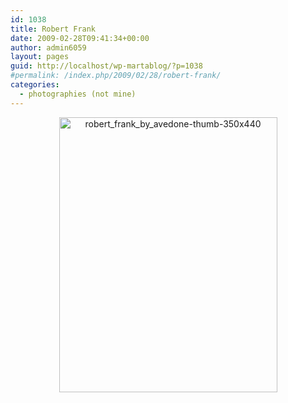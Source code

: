 ```yaml
---
id: 1038
title: Robert Frank
date: 2009-02-28T09:41:34+00:00
author: admin6059
layout: pages
guid: http://localhost/wp-martablog/?p=1038
#permalink: /index.php/2009/02/28/robert-frank/
categories:
  - photographies (not mine)
---
```

<p style="text-align: center;">
  <a href="http://{{ site.url }}/wp-content/uploads/2009/09/robert_frank_by_avedone-thumb-350x440.jpg"><img class="aligncenter wp-image-1037 size-full" title="robert_frank_by_avedone-thumb-350x440" src="http://{{ site.url }}/wp-content/uploads/2009/09/robert_frank_by_avedone-thumb-350x440.jpg" alt="robert_frank_by_avedone-thumb-350x440" width="349" height="440" srcset="http://{{ site.url }}/wp-content/uploads/2009/09/robert_frank_by_avedone-thumb-350x440.jpg 349w, http://{{ site.url }}/wp-content/uploads/2009/09/robert_frank_by_avedone-thumb-350x440-238x300.jpg 238w" sizes="(max-width: 349px) 100vw, 349px" /></a>
</p>